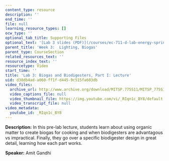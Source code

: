 ```yaml
---
content_type: resource
description: ''
end_time: ''
file: null
learning_resource_types: []
ocw_type: ''
optional_tab_title: Supporting Files
optional_text: '[Lab 3 slides (PDF)](/courses/ec-711-d-lab-energy-spring-2011/resources/mitec_711s11_lab3)'
parent_title: 'Week 3:  Lighting, Biogas'
parent_type: CourseSection
related_resources_text: ''
resource_index_text: ''
resourcetype: Video
start_time: ''
title: 'Lab 3: Biogas and Biodigesters, Part I: Lecture'
uid: d38db4ad-a060-ff1f-d445-9c515fa603db
video_files:
  archive_url: http://www.archive.org/download/MITSP.775S11/MITSP_775S11lab03-1_300k.mp4
  video_captions_file: null
  video_thumbnail_file: https://img.youtube.com/vi/_RIqn1c_BY8/default.jpg
  video_transcript_file: null
video_metadata:
  youtube_id: _RIqn1c_BY8
---
```


**Description:** In this pre-lab lecture, students learn about using organic matter to create biogas for cooking and when biodigesters are advantagous vs impractical. Finally, they go over a specific biodigester design in great detail, learning how each part works.

**Speaker:** Amit Gandhi



